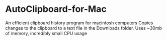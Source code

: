 # AutoClipboard-for-Mac
An efficient clipboard history program for macintosh computers
Copies changes to the clipboard to a text file in the Downloads folder. Uses ~30mb of memory, incredibly small CPU usage
